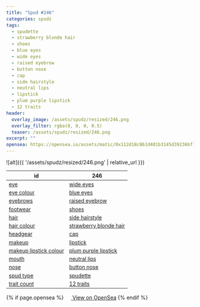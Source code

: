 ```yaml
---
title: "Spud #246"
categories: spudz
tags:
  - spudette
  - strawberry blonde hair
  - shoes
  - blue eyes
  - wide eyes
  - raised eyebrow
  - button nose
  - cap
  - side hairstyle
  - neutral lips
  - lipstick
  - plum purple lipstick
  - 12 traits
header:
  overlay_image: /assets/spudz/resized/246.png
  overlay_filter: rgba(0, 0, 0, 0.5)
  teaser: /assets/spudz/resized/246.png
excerpt: ""
opensea: https://opensea.io/assets/matic/0x112d18c861d401b3145d39236bf149f01e18beed/246
---
```

![alt]({{ '/assets/spudz/resized/246.png' | relative_url }})

| id | 246 |
|-|-|
| <a href="/traits/eye/#trait-type">eye</a> | <a href="/traits/eye/wide-eyes/1/#trait">wide eyes</a> |
| <a href="/traits/eye-colour/#trait-type">eye colour</a> | <a href="/traits/eye-colour/blue-eyes/1/#trait">blue eyes</a> |
| <a href="/traits/eyebrows/#trait-type">eyebrows</a> | <a href="/traits/eyebrows/raised-eyebrow/1/#trait">raised eyebrow</a> |
| <a href="/traits/footwear/#trait-type">footwear</a> | <a href="/traits/footwear/shoes/1/#trait">shoes</a> |
| <a href="/traits/hair/#trait-type">hair</a> | <a href="/traits/hair/side-hairstyle/1/#trait">side hairstyle</a> |
| <a href="/traits/hair-colour/#trait-type">hair colour</a> | <a href="/traits/hair-colour/strawberry-blonde-hair/1/#trait">strawberry blonde hair</a> |
| <a href="/traits/headgear/#trait-type">headgear</a> | <a href="/traits/headgear/cap/1/#trait">cap</a> |
| <a href="/traits/makeup/#trait-type">makeup</a> | <a href="/traits/makeup/lipstick/1/#trait">lipstick</a> |
| <a href="/traits/makeup-lipstick-colour/#trait-type">makeup lipstick colour</a> | <a href="/traits/makeup-lipstick-colour/plum-purple-lipstick/1/#trait">plum purple lipstick</a> |
| <a href="/traits/mouth/#trait-type">mouth</a> | <a href="/traits/mouth/neutral-lips/1/#trait">neutral lips</a> |
| <a href="/traits/nose/#trait-type">nose</a> | <a href="/traits/nose/button-nose/1/#trait">button nose</a> |
| <a href="/traits/spud-type/#trait-type">spud type</a> | <a href="/traits/spud-type/spudette/1/#trait">spudette</a> |
| <a href="/traits/trait-count/#trait-type">trait count</a> | <a href="/traits/trait-count/12-traits/1/#trait">12 traits</a> |

{% if page.opensea %}
<a href="{{page.opensea}}" class="btn btn--info" onclick="window.open(this.href, '_blank'); return false;"><img src="/assets/images/opensea.svg" width="16px"><span>  View on OpenSea</span></a>
{% endif %}
